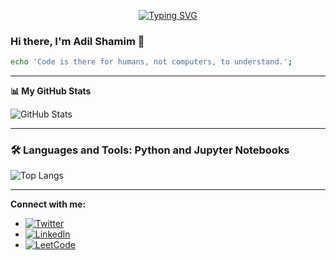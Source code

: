 <p align="center">
<a href="https://github.com/AdilShamim8">
    <img src="https://readme-typing-svg.herokuapp.com?font=Georgia&duration=2000&pause=1000&color=4682B4&center=true&multiline=true&width=650&height=80&lines=Adil+Shamim;Researcher+%7C+Undergraduate+Student+%7C+Computer+Vision+%7C+Deep+Learning" alt="Typing SVG" />
</a>
<br/>





### Hi there, I'm Adil Shamim 👋

```bash
echo 'Code is there for humans, not computers, to understand.';
```

---

**📊 My GitHub Stats**

![GitHub Stats](https://github-readme-stats.vercel.app/api?username=AdilShamim8&show_icons=true&hide_title=true&count_private=true&theme=radical)

---

### 🛠️ Languages and Tools: Python and Jupyter Notebooks

![Top Langs](https://github-readme-stats.vercel.app/api/top-langs/?username=AdilShamim8&theme=radical&layout=compact&langs_count=10)

---

**Connect with me:**  

- [![Twitter](https://img.shields.io/badge/Twitter-1DA1F2?style=flat&logo=twitter&logoColor=white)](https://twitter.com/adil_shamim8)  
- [![LinkedIn](https://img.shields.io/badge/LinkedIn-0077B5?style=flat&logo=linkedin&logoColor=white)](https://linkedin.com/in/adilshamim8)  
- [![LeetCode](https://img.shields.io/badge/LeetCode-F9C91A?style=flat&logo=leetcode&logoColor=white)](https://leetcode.com/u/AdilShamim8/)
